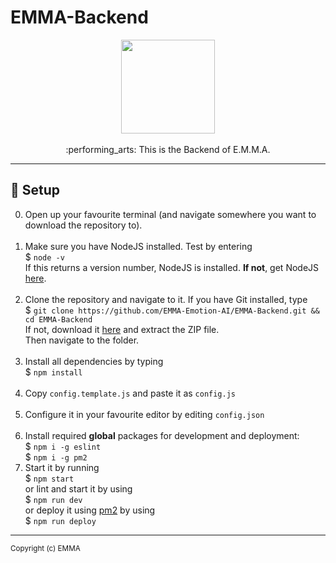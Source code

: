# EMMA-Backend

<p align="center">
<img height="150" width="auto" src="https://github.com/EMMA-Emotion-AI.png" /><br><br>
:performing_arts: This is the Backend of E.M.M.A.
</p>

<hr>

## :wrench: Setup

0. Open up your favourite terminal (and navigate somewhere you want to download the repository to). <br><br>
1. Make sure you have NodeJS installed. Test by  entering <br>
$ `node -v` <br>
If this returns a version number, NodeJS is installed. **If not**, get NodeJS <a href="https://nodejs.org/en/download/package-manager/">here</a>. <br><br>
2. Clone the repository and navigate to it. If you have Git installed, type <br>
$ `git clone https://github.com/EMMA-Emotion-AI/EMMA-Backend.git && cd EMMA-Backend` <br>
If not, download it <a href="https://github.com/EMMA-Emotion-AI/EMMA-Backend/archive/master.zip">here</a> and extract the ZIP file.<br>
Then navigate to the folder.<br><br>
3. Install all dependencies by typing <br>
$ `npm install`<br><br>
4. Copy `config.template.js` and paste it as `config.js` <br><br>
5. Configure it in your favourite editor by editing `config.json`<br><br>
7. Install required **global** packages for development and deployment: <br>
$ `npm i -g eslint` <br>
$ `npm i -g pm2` <br>
8. Start it by running <br>
$ `npm start` <br>
or lint and start it by using <br>
$ `npm run dev` <br>
or deploy it using [pm2]() by using <br>
$ `npm run deploy`

<hr>

<sub>Copyright (c) EMMA</sub>
